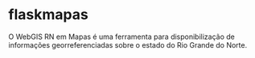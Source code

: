 # flaskmapas
O WebGIS RN em Mapas é uma ferramenta para disponibilização de informações georreferenciadas sobre o estado do Rio Grande do Norte.
